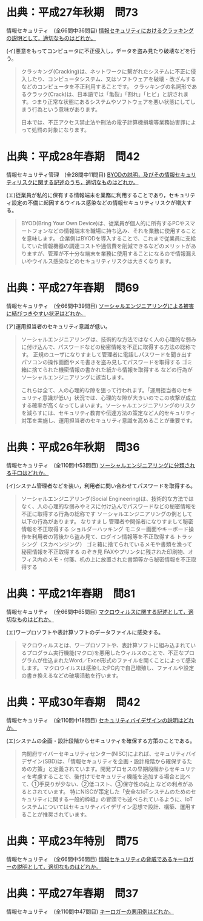 # 出典：平成27年秋期　問73
情報セキュリティ　(全66問中36問目)
[情報セキュリティにおけるクラッキングの説明として，適切なものはどれか。](https://www.itpassportsiken.com/bunya.php?m=23&s=1&no=36)

(イ)悪意をもってコンピュータに不正侵入し，データを盗み見たり破壊などを行う。

> クラッキング(Cracking)は、ネットワークに繋がれたシステムに不正に侵入したり、コンピュータシステム、又はソフトウェアを破壊・改ざんするなどのコンピュータを不正利用することです。
> クラッキングの名詞形であるクラック(Crack)は、日本語では「亀裂」「割れ」「ヒビ」と訳されます。つまり正常な状態にあるシステムやソフトウェアを悪い状態にしてしまう行為という意味があります。
>
> 日本では、不正アクセス禁止法や刑法の電子計算機損壊等業務妨害罪によって処罰の対象になります。

# 出典：平成28年春期　問42
情報セキュリティ管理　(全28問中11問目)
[BYODの説明，及びその情報セキュリティリスクに関する記述のうち，適切なものはどれか。](https://www.fe-siken.com/bunya.php?m=11&s=2&no=11)

(エ)従業員が私的に保有する情報端末を業務に利用することであり，セキュリティ設定の不備に起因するウイルス感染などの情報セキュリティリスクが増大する。

> BYOD(Bring Your Own Device)は、従業員が個人的に所有するPCやスマートフォンなどの情報端末を職場に持ち込み、それを業務に使用することを意味します。
> 企業側はBYODを導入することで、これまで従業員に支給していた情報機器の調達コストや通信費を削減できるなどのメリットがありますが、管理が不十分な端末を業務に使用することになるので情報漏えいやウイルス感染などのセキュリティリスクは大きくなります。

# 出典：平成27年春期　問69
情報セキュリティ　(全66問中39問目)
[ソーシャルエンジニアリングによる被害に結びつきやすい状況はどれか。](https://www.itpassportsiken.com/bunya.php?m=23&s=1&no=39)

(ア)運用担当者のセキュリティ意識が低い。

> ソーシャルエンジニアリングは、技術的な方法ではなく人の心理的な弱みに付け込んで、パスワードなどの秘密情報を不正に取得する方法の総称です。
> 正規のユーザになりすまして管理者に電話しパスワードを聞き出す
> パソコンの操作画面やメモ書きを盗み見してパスワードを取得する
> ゴミ箱に捨てられた機密情報の書かれた紙から情報を取得する
> などの行為がソーシャルエンジニアリングに該当します。
>
> これらは全て、人の心理的な隙を狙って行われます。「運用担当者のセキュリティ意識が低い」状況では、心理的な隙が大きいのでこの攻撃が成立する確率が高くなってしまいます。ソーシャルエンジニアリングのリスクを減らすには、セキュリティ教育や伝達方法の策定など人的セキュリティ対策を実施し、運用担当者のセキュリティ意識を高めることが重要です。

# 出典：平成26年秋期　問36
情報セキュリティ　(全110問中53問目)
[ソーシャルエンジニアリングに分類される手口はどれか。](https://www.fe-siken.com/bunya.php?m=11&s=1&no=53)

(イ)システム管理者などを装い，利用者に問い合わせてパスワードを取得する。

> ソーシャルエンジニアリング(Social Engineering)は、技術的な方法ではなく、人の心理的な弱みやミスに付け込んでパスワードなどの秘密情報を不正に取得する行為の総称です
> ソーシャルエンジニアリングの例として以下の行為があります。
> なりすまし
> 管理者や関係者になりすまして秘密情報を不正取得する
> ショルダーハッキング
> モニター画面やキーボード操作を利用者の背後から盗み見て、ログイン情報等を不正取得する
> トラッシング（スカベンジング）
> ゴミ箱に捨てられているメモや書類を漁って秘密情報を不正取得する
> のぞき見
> FAXやプリンタに残された印刷物、オフィス内のメモ・付箋、机の上に放置された書類等から秘密情報を不正取得する

# 出典：平成21年春期　問81
情報セキュリティ　(全66問中65問目)
[マクロウィルスに関する記述として，適切なものはどれか。](https://www.itpassportsiken.com/bunya.php?m=23&s=1&no=65)

(エ)ワープロソフトや表計算ソフトのデータファイルに感染する。

> マクロウィルスとは、ワープロソフトや、表計算ソフトに組み込まれているプログラム実行機能(マクロ)を悪用したウィルスのことで、不正なプログラムが仕込まれたWord／Excel形式のファイルを開くことによって感染します。
> マクロウイルスは感染したPC内で自己増殖し、ファイルや設定の書き換えるなどの破壊活動を行います。

# 出典：平成30年春期　問42
情報セキュリティ　(全110問中18問目)
[セキュリティバイデザインの説明はどれか。](https://www.fe-siken.com/bunya.php?m=11&s=1&no=18)

(エ)システムの企画・設計段階からセキュリティを確保する方策のことである。

> 内閣府サイバーセキュリティセンター(NISC)によれば、セキュリティバイデザイン(SBD)は、「情報セキュリティを企画・設計段階から確保するための方策」と定義されています。開発プロセスの早期段階からセキュリティを考慮することで、後付けでセキュリティ機能を追加する場合と比べて、①手戻りが少ない、②低コスト、③保守性の向上 などの利点があるとされています。
> 特にNISCが策定した「安全なIoTシステムのためのセキュリティに関する一般的枠組」の冒頭でも述べられているように、IoTシステムについてはセキュリティバイデザイン思想で設計、構築、運用することが推奨されています。

# 出典：平成23年特別　問75
情報セキュリティ　(全66問中56問目)
[情報セキュリティの脅威であるキーロガーの説明として，適切なものはどれか。](https://www.itpassportsiken.com/bunya.php?m=23&s=1&no=56)

# 出典：平成27年春期　問37
情報セキュリティ　(全110問中47問目)
[キーロガーの悪用例はどれか。](https://www.fe-siken.com/bunya.php?m=11&s=1&no=47)
